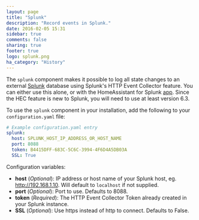 ```yaml
---
layout: page
title: "Splunk"
description: "Record events in Splunk."
date: 2016-02-05 15:31
sidebar: true
comments: false
sharing: true
footer: true
logo: splunk.png
ha_category: "History"
---
```


The `splunk` component makes it possible to log all state changes to an external [Splunk](http://splunk.com/) database using Splunk's HTTP Event Collector feature. You can either use this alone, or with the HomeAssistant for Splunk [app](https://github.com/miniconfig/splunk-homeassistant). Since the HEC feature is new to Splunk, you will need to use at least version 6.3.

To use the `splunk` component in your installation, add the following to your `configuration.yaml` file:

```yaml
# Example configuration.yaml entry
splunk:
  host: SPLUNK_HOST_IP_ADDRESS_OR_HOST_NAME
  port: 8088
  token: B4415DFF-683C-5C6C-3994-4F6D4A5DB03A
  SSL: True
```

Configuration variables:

- **host** (*Optional*): IP address or host name of your Splunk host, eg. http://192.168.1.10. Will default to `localhost` if not supplied.
- **port** (*Optional*): Port to use. Defaults to 8088.
- **token** (*Required*): The HTTP Event Collector Token already created in your Splunk instance.
- **SSL** (*Optional*): Use https instead of http to connect. Defaults to False.
